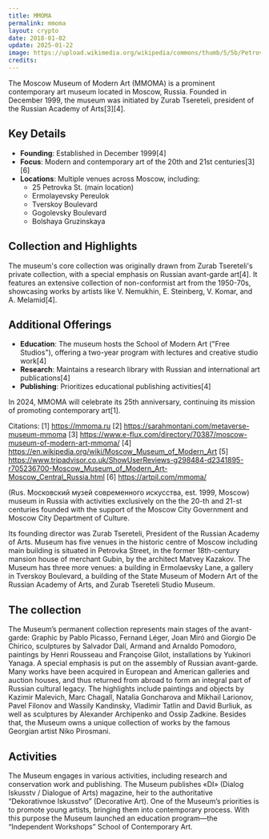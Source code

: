 ```yaml
---
title: MMOMA
permalink: mmoma
layout: crypto
date: 2018-01-02
update: 2025-01-22
image: https://upload.wikimedia.org/wikipedia/commons/thumb/5/5b/Petrovka25_MMOMA.jpg/1200px-Petrovka25_MMOMA.jpg
credits:
---
```


The Moscow Museum of Modern Art (MMOMA) is a prominent contemporary art museum located in Moscow, Russia. Founded in December 1999, the museum was initiated by Zurab Tsereteli, president of the Russian Academy of Arts[3][4].

## Key Details

- **Founding**: Established in December 1999[4]
- **Focus**: Modern and contemporary art of the 20th and 21st centuries[3][6]
- **Locations**: Multiple venues across Moscow, including:
  - 25 Petrovka St. (main location)
  - Ermolayevsky Pereulok
  - Tverskoy Boulevard
  - Gogolevsky Boulevard
  - Bolshaya Gruzinskaya

## Collection and Highlights

The museum's core collection was originally drawn from Zurab Tsereteli's private collection, with a special emphasis on Russian avant-garde art[4]. It features an extensive collection of non-conformist art from the 1950-70s, showcasing works by artists like V. Nemukhin, E. Steinberg, V. Komar, and A. Melamid[4].

## Additional Offerings

- **Education**: The museum hosts the School of Modern Art ("Free Studios"), offering a two-year program with lectures and creative studio work[4]
- **Research**: Maintains a research library with Russian and international art publications[4]
- **Publishing**: Prioritizes educational publishing activities[4]

In 2024, MMOMA will celebrate its 25th anniversary, continuing its mission of promoting contemporary art[1].

Citations:
[1] https://mmoma.ru
[2] https://sarahmontani.com/metaverse-museum-mmoma
[3] https://www.e-flux.com/directory/70387/moscow-museum-of-modern-art-mmoma/
[4] https://en.wikipedia.org/wiki/Moscow_Museum_of_Modern_Art
[5] https://www.tripadvisor.co.uk/ShowUserReviews-g298484-d2341895-r705236700-Moscow_Museum_of_Modern_Art-Moscow_Central_Russia.html
[6] https://artpil.com/mmoma/

(Rus. Московский музей современного искусства, est. 1999, Moscow) museum in Russia with activities exclusively on the the 20-th and 21-st centuries founded with the support of the Moscow City Government and Moscow City Department of Culture.

Its founding director was Zurab Tsereteli, President of the Russian Academy of Arts. Museum has five venues in the historic centre of Moscow including main building is situated in Petrovka Street, in the former 18th-century mansion house of merchant Gubin, by the architect Matvey Kazakov. The Museum has three more venues: a building in Ermolaevsky Lane, a gallery in Tverskoy Boulevard, a building of the State Museum of Modern Art of the Russian Academy of Arts, and Zurab Tsereteli Studio Museum.

## The collection

The Museum’s permanent collection represents main stages of the avant-garde: Graphic by Pablo Picasso, Fernand Léger, Joan Miró and Giorgio De Chirico,  sculptures by Salvador Dalí, Armand and Arnaldo Pomodoro, paintings by Henri Rousseau and Françoise Gilot, installations by Yukinori Yanaga. A special emphasis is put on the assembly of Russian avant-garde. Many works have been acquired in European and American galleries and auction houses, and thus returned from abroad to form an integral part of Russian cultural legacy. The highlights include paintings and objects by Kazimir Malevich, Marc Chagall, Natalia Goncharova and Mikhail Larionov, Pavel Filonov and Wassily Kandinsky, Vladimir Tatlin and David Burliuk, as well as sculptures by Alexander Archipenko and Ossip Zadkine. Besides that, the Museum owns a unique collection of works by the famous Georgian artist Niko Pirosmani.

## Activities

The Museum engages in various activities, including research and conservation work and publishing. The Museum publishes «DI» (Dialog Iskusstv / Dialogue of Arts) magazine, heir to the authoritative “Dekorativnoe Iskusstvo” (Decorative Art). One of the Museum’s priorities is to promote young artists, bringing them into contemporary process. With this purpose the Museum launched an education program—the “Independent Workshops” School of Contemporary Art.
